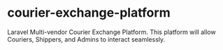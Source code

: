 # courier-exchange-platform
Laravel Multi-vendor Courier Exchange Platform. This platform will allow Couriers, Shippers, and Admins to interact seamlessly.
